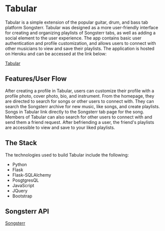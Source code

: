 # Tabular

Tabular is a simple extension of the popular guitar, drum, and bass tab platform Songsterr. Tabular was designed as a more user-friendly interface for creating and organizing playlists of Songsterr tabs, as well as adding a social element to the user experience. The app contains basic user authentication and profile customization, and allows users to connect with other musicians to view and save their playlists. The application is hosted on Heroku and can be accessed at the link below:

[Tabular](https://tabular-capstone.herokuapp.com/)

## Features/User Flow

After creating a profile in Tabular, users can customize their profile with a profile photo, cover photo, bio, and instrument. From the homepage, they are directed to search for songs or other users to connect with. They can search the Songsterr archive for new music, like songs, and create playlists. Songs in Tabular link directly to the Songsterr tab page for the song. Members of Tabular can also search for other users to connect with and send them a friend request. After befriending a user, the friend's playlists are accessible to view and save to your liked playlists.

## The Stack

The technologies used to build Tabular include the following:

- Python
- Flask
- Flask-SQLAlchemy
- PosgtgresQL
- JavaScript
- JQuery
- Bootstrap

## Songsterr API 

[Songsterr](https://www.songsterr.com/a/wa/api)



